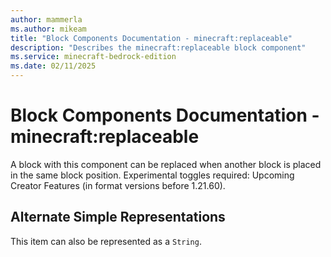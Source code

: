 ```yaml
---
author: mammerla
ms.author: mikeam
title: "Block Components Documentation - minecraft:replaceable"
description: "Describes the minecraft:replaceable block component"
ms.service: minecraft-bedrock-edition
ms.date: 02/11/2025 
---
```


# Block Components Documentation - minecraft:replaceable

A block with this component can be replaced when another block is placed in the same block position.
Experimental toggles required: Upcoming Creator Features (in format versions before 1.21.60).

## Alternate Simple Representations

This item can also be represented as a `String`.
